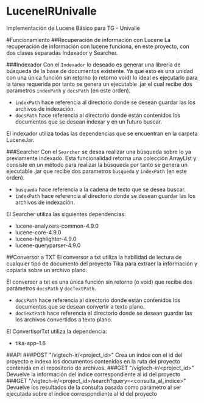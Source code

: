 # LuceneIRUnivalle
Implementación de Lucene Básico para TG - Univalle

#Funcionamiento
##Recuperación de información con Lucene
La recuperación de información con lucene funciona, en este proyecto, con dos clases separadas 
Indexador y Searcher.

###Indexador
Con el `Indexador` lo deseado es generar una librería de búsqueda de 
la base de documentos existente. Ya que esto es una unidad con una única función sin retorno (o retorno void) 
lo ideal es ejecutarlo para la tarea requerida por tanto se genera un ejecutable .jar el cual recibe dos 
parametros `indexPath` y `docsPath` (en este orden).

- `indexPath` hace referencia al directorio donde se desean guardar las los archivos de indexación.
- `docsPath` hace referencia al directorio donde están contenidos los documentos que se desean indexar y 
en un futuro buscar.

El indexador utiliza todas las dependencias que se encuentran en la carpeta LuceneJar.

###Searcher
Con el `Searcher` se desea realizar una búsqueda sobre lo ya previamente indexado. Esta funcionalidad retorna 
una colección ArrayList y consiste en un método para realizar la búsqueda por tanto se genera un ejecutable .jar 
que recibe dos parametros `busqueda` y `indexPath` (en este orden).

- `busqueda` hace referencia a la cadena de texto que se desea buscar.
- `indexPath` hace referencia al directorio donde se desean guardar las los archivos de indexación.

El Searcher utiliza las siguientes dependencias:

- lucene-analyzers-common-4.9.0
- lucene-core-4.9.0
- lucene-highlighter-4.9.0
- lucene-queryparser-4.9.0

##Conversor a TXT
El conversor a txt utiliza la habilidad de lectura de cualquier tipo de documento del proyecto Tika para 
extraer la información y copiarla sobre un archivo plano.

El conversor a txt es una única función sin retorno (o void) que recibe dos parámetros `docsPath` y 
`docTextPath`.

- `docsPath` hace referencia al directorio donde están contenidos los documentos que se desean convertir a 
texto plano.
-  `docTextPath` hace referencia al directorio donde se desean guardar las los archivos convertidos a 
texto plano.

El ConvertisorTxt utiliza la dependencia:

- tika-app-1.6

##API
###POST "/vigtech-ir/<project_id>"
Crea un índce con el id del proyecto e indexa los documentos contenidos en la ruta del proyecto contenida en el repositorio de archivos.
###GET "/vigtech-ir/<project_id>"
Devuelve la información del índice correspondiente al id del proyecto
###GET "/vigtech-ir/<project_id>/search?query=<consulta_al_indice>"
Devuelve los resultados de la consulta pasada como parámetro al ser ejecutada sobre el índice correspondiente al id del proyecto

